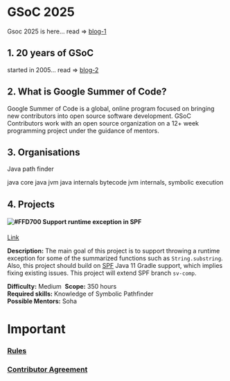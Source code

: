 # GSoC 2025

  Gsoc 2025 is here... read => [blog-1](https://opensource.googleblog.com/2025/01/google-summer-of-code-2025-is-here.html)

## 1. 20 years of GSoC

started in 2005... read => [blog-2]()

## 2. What is Google Summer of Code?

Google Summer of Code is a global, online program focused on bringing new contributors into open source software development. GSoC Contributors work with an open source organization on a 12+ week programming project under the guidance of mentors.

## 3. Organisations

Java path finder

java core java jvm java internals bytecode jvm internals, symbolic execution

## 4. Projects
#### ![#FFD700](https://camo.githubusercontent.com/ff7ab78d152ae181835351027e8eb4fc2a6f269be4b78c107b8cac5296229c1c/68747470733a2f2f706c616365686f6c642e636f2f31357831352f4646443730302f4646443730302e706e67) Support runtime exception in SPF

[Link](https://github.com/javapathfinder/jpf-core/wiki/GSoC-2025-Project-Ideas#-support-runtime-exception-in-spf)

**Description:** The main goal of this project is to support throwing a runtime exception for some of the summarized functions such as `String.substring`. Also, this project should build on [SPF](https://github.com/SymbolicPathFinder/jpf-symbc) Java 11 Gradle support, which implies fixing existing issues. This project will extend SPF branch `sv-comp`.

**Difficulty:** Medium 
**Scope:** 350 hours  
**Required skills:** Knowledge of Symbolic Pathfinder  
**Possible Mentors:** Soha

# Important

### [Rules](https://summerofcode.withgoogle.com/rules)

### [Contributor Agreement](https://summerofcode.withgoogle.com/terms/contributor)
